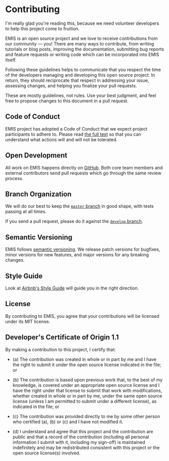 # Contributing

I'm really glad you're reading this, because we need volunteer developers to help this project come to fruition.

EMIS is an open source project and we love to receive contributions from our community — you! There are many ways to contribute, from writing tutorials or blog posts, improving the documentation, submitting bug reports and feature requests or writing code which can be incorporated into EMIS itself.

Following these guidelines helps to communicate that you respect the time of the developers managing and developing this open source project. In return, they should reciprocate that respect in addressing your issue, assessing changes, and helping you finalize your pull requests.

These are mostly guidelines, not rules. Use your best judgment, and feel free to propose changes to this document in a pull request.


## Code of Conduct

EMIS project has adopted a Code of Conduct that we expect project participants to adhere to. Please read [the full text](https://github.com/CodeTanzania/emis/blob/develop/CODE_OF_CONDUCT.md) so that you can understand what actions will and will not be tolerated.


## Open Development

All work on EMIS happens directly on [GitHub](https://github.com/CodeTanzania/emis). Both core team members and external contributors send pull requests which go through the same review process.


## Branch Organization

We will do our best to keep the [`master` branch](https://github.com/CodeTanzania/emis/tree/master) in good shape, with tests passing at all times. 

If you send a pull request, please do it against the [`develop` branch](https://github.com/CodeTanzania/emis/tree/develop).


## Semantic Versioning

EMIS follows [semantic versioning](http://semver.org/). We release patch versions for bugfixes, minor versions for new features, and major versions for any breaking changes.


## Style Guide

Look at [Airbnb's Style Guide](https://github.com/airbnb/javascript) will guide you in the right direction.


## License

By contributing to EMIS, you agree that your contributions will be licensed under its MIT license.


## Developer's Certificate of Origin 1.1

By making a contribution to this project, I certify that:

* (a) The contribution was created in whole or in part by me and I
  have the right to submit it under the open source license
  indicated in the file; or

* (b) The contribution is based upon previous work that, to the best
  of my knowledge, is covered under an appropriate open source
  license and I have the right under that license to submit that
  work with modifications, whether created in whole or in part
  by me, under the same open source license (unless I am
  permitted to submit under a different license), as indicated
  in the file; or

* (c) The contribution was provided directly to me by some other
  person who certified (a), (b) or (c) and I have not modified
  it.

* (d) I understand and agree that this project and the contribution
  are public and that a record of the contribution (including all
  personal information I submit with it, including my sign-off) is
  maintained indefinitely and may be redistributed consistent with
  this project or the open source license(s) involved.